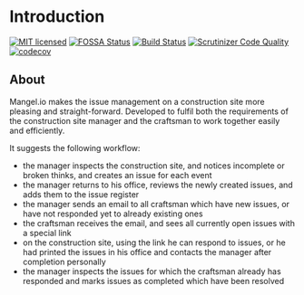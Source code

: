 # Introduction
[![MIT licensed](https://img.shields.io/badge/license-MIT-blue.svg)](./LICENSE) 
[![FOSSA Status](https://app.fossa.io/api/projects/git%2Bgithub.com%2Fmangelio%2Fapp.svg?type=shield)](https://app.fossa.io/projects/git%2Bgithub.com%2Fmangelio%2Fapp?ref=badge_shield)
[![Build Status](https://travis-ci.org/mangelio/app.svg?branch=master)](https://travis-ci.org/mangelio/app)
[![Scrutinizer Code Quality](https://scrutinizer-ci.com/g/mangelio/app/badges/quality-score.png?b=master)](https://scrutinizer-ci.com/g/mangelio/app/?branch=master)
[![codecov](https://codecov.io/gh/mangelio/app/branch/master/graph/badge.svg)](https://codecov.io/gh/mangelio/app) 


## About
Mangel.io makes the issue management on a construction site more pleasing and straight-forward. 
Developed to fulfil both the requirements of the construction site manager and the craftsman to work together easily and efficiently.

It suggests the following workflow:
 - the manager inspects the construction site, and notices incomplete or broken thinks, and creates an issue for each event
 - the manager returns to his office, reviews the newly created issues, and adds them to the issue register
 - the manager sends an email to all craftsman which have new issues, or have not responded yet to already existing ones
 - the craftsman receives the email, and sees all currently open issues with a special link
 - on the construction site, using the link he can respond to issues, or he had printed the issues in his office and contacts the manager after completion personally
 - the manager inspects the issues for which the craftsman already has responded and marks issues as completed which have been resolved